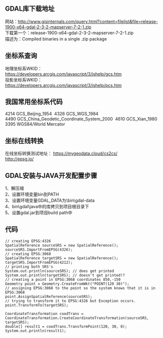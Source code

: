 GDAL库下载地址
-----------------------------------------------------------------
网站：http://www.gisinternals.com/query.html?content=filelist&file=release-1900-x64-gdal-2-3-2-mapserver-7-2-1.zip  
下载第一个：release-1900-x64-gdal-2-3-2-mapserver-7-2-1.zip  
描述为：Compiled binaries in a single .zip package  

坐标系查询
-----------------------------------------------------------------
地理坐标系WKID：https://developers.arcgis.com/javascript/3/jshelp/gcs.htm  
投影坐标系WKID：https://developers.arcgis.com/javascript/3/jshelp/pcs.htm

我国常用坐标系代码
--------------------------------------------------------- 
4214 GCS_Beijing_1954 
4326 GCS_WGS_1984 
4490 GCS_China_Geodetic_Coordinate_System_2000 
4610 GCS_Xian_1980
3395 WGS84/World Mercator

坐标在线转换
---------------------------------------------------------------
在线坐标转换测试地址：
https://mygeodata.cloud/cs2cs/  
http://epsg.io/


GDAL安装与JAVA开发配置步骤
-------------------------------------------------
1、解压缩  
2、设置环境变量bin到PATH  
3、设置环境变量GDAL_DATA为\bin\gdal-data  
4、bin\gdal\java中的库拷贝到项目根目录下  
5、设置gdal.jar到项目build path中  

代码
-----------------------------------------------------------------------
```
// creating EPSG:4326
SpatialReference sourceSRS = new SpatialReference();
sourceSRS.ImportFromEPSG(4326);
// creating EPSG:3068
SpatialReference targetSRS = new SpatialReference();
targetSRS.ImportFromEPSG(4212);
// printing both SRS's
System.out.println(sourceSRS); // does get printed
System.out.println(targetSRS); // doesn't get printed!?
// creating a point in EPSG:3068 coordinates 850,-150
Geometry point = Geometry.CreateFromWkt("POINT(120 30)");
// assigning EPSG:3068 to the point so the system knows that it is in EPSG:3068
point.AssignSpatialReference(sourceSRS);
// trying to transform it to EPSG:4326 but Exception occurs.
point.TransformTo(targetSRS);

CoordinateTransformation coodTrans = CoordinateTransformation.CreateCoordinateTransformation(sourceSRS, targetSRS);
double[] result1 = coodTrans.TransformPoint(120, 30, 0);
System.out.println(result1);
```
